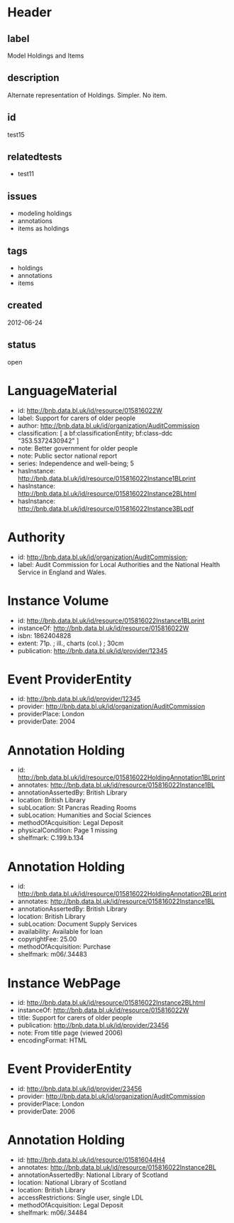 # Header

## label

Model Holdings and Items

## description

Alternate representation of Holdings.  Simpler.  No item.

## id

test15

## relatedtests

* test11

## issues

* modeling holdings
* annotations
* items as holdings

## tags

* holdings
* annotations
* items

## created

2012-06-24

## status

open

# LanguageMaterial

* id: <http://bnb.data.bl.uk/id/resource/015816022W>
* label: Support for carers of older people
* author: <http://bnb.data.bl.uk/id/organization/AuditCommission> 
* classification: [ 
	a bf:classificationEntity; 
	bf:class-ddc "353.5372430942" ] 
* note: Better government for older people
* note: Public sector national report
* series: Independence and well-being; 5
* hasInstance: <http://bnb.data.bl.uk/id/resource/015816022Instance1BLprint> 
* hasInstance: <http://bnb.data.bl.uk/id/resource/015816022Instance2BLhtml> 
* hasInstance: <http://bnb.data.bl.uk/id/resource/015816022Instance3BLpdf> 

# Authority

* id: <http://bnb.data.bl.uk/id/organization/AuditCommission>;
* label: Audit Commission for Local Authorities and the National Health Service in England and Wales.

# Instance Volume

* id: <http://bnb.data.bl.uk/id/resource/015816022Instance1BLprint>
* instanceOf: <http://bnb.data.bl.uk/id/resource/015816022W>
* isbn: 1862404828
* extent: 71p. ; ill., charts (col.) ; 30cm
* publication: <http://bnb.data.bl.uk/id/provider/12345>

# Event ProviderEntity 

* id: <http://bnb.data.bl.uk/id/provider/12345>
* provider: <http://bnb.data.bl.uk/id/organization/AuditCommission>
* providerPlace: London
* providerDate: 2004

# Annotation Holding

* id: <http://bnb.data.bl.uk/id/resource/015816022HoldingAnnotation1BLprint>
* annotates: <http://bnb.data.bl.uk/id/resource/015816022Instance1BL>
* annotationAssertedBy: British Library
* location: British Library
* subLocation: St Pancras Reading Rooms
* subLocation: Humanities and Social Sciences
* methodOfAcquisition: Legal Deposit
* physicalCondition: Page 1 missing
* shelfmark: C.199.b.134

# Annotation Holding

* id: <http://bnb.data.bl.uk/id/resource/015816022HoldingAnnotation2BLprint>
* annotates: <http://bnb.data.bl.uk/id/resource/015816022Instance1BL>
* annotationAssertedBy: British Library
* location: British Library
* subLocation: Document Supply Services
* availability: Available for loan
* copyrightFee: 25.00
* methodOfAcquisition: Purchase
* shelfmark: m06/.34483

# Instance WebPage 

* id: <http://bnb.data.bl.uk/id/resource/015816022Instance2BLhtml>
* instanceOf: <http://bnb.data.bl.uk/id/resource/015816022W>
* title: Support for carers of older people
* publication: <http://bnb.data.bl.uk/id/provider/23456>
* note: From title page (viewed 2006)
* encodingFormat: HTML

# Event ProviderEntity

* id: <http://bnb.data.bl.uk/id/provider/23456>
* provider: <http://bnb.data.bl.uk/id/organization/AuditCommission>
* providerPlace: London
* providerDate: 2006

# Annotation Holding

* id: <http://bnb.data.bl.uk/id/resource/015816044H4>
* annotates: <http://bnb.data.bl.uk/id/resource/015816022Instance2BL>
* annotationAssertedBy: National Library of Scotland
* location: National Library of Scotland
* location: British Library
* accessRestrictions: Single user, single LDL
* methodOfAcquisition: Legal Deposit
* shelfmark: m06/.34484
